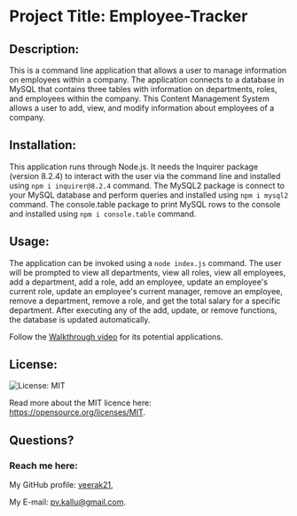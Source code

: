 # Project Title: Employee-Tracker

## Description: 
This is a command line application that allows a user to manage information on employees within a company. The application connects to a database in MySQL that contains three tables with information on departments, roles, and employees within the company. This Content Management System allows a user to add, view, and modify information about employees of a company.

## Installation:
 This application runs through Node.js. It needs the Inquirer package (version 8.2.4) to interact with the user via the command line and installed using `npm i inquirer@8.2.4` command. The MySQL2 package is connect to your MySQL database and perform queries and installed using `npm i mysql2` command. The console.table package to print MySQL rows to the console and installed using `npm i console.table` command.

 ## Usage:
   The application can be invoked using a `node index.js` command. The user will be prompted to view all departments, view all roles, view all employees, add a department, add a role, add an employee, update an employee's current role, update an employee's current manager, remove an employee, remove a department, remove a role, and get the total salary for a specific department. After executing any of the add, update, or remove functions, the database is updated automatically.

   Follow the [Walkthrough video](https://drive.google.com/file/d/1to8tpvxMR17x-FtoN-ttw1oJbg50LUIg/view) for its potential applications. 
 

 ## License:

![License: MIT](https://img.shields.io/badge/License-MIT-yellow.svg) 


Read more about the MIT licence here: https://opensource.org/licenses/MIT.


## Questions?
  ### Reach me here: 
   My GitHub profile:   [veerak21](https://github.com/veerak21),

   My E-mail: pv.kallu@gmail.com.
